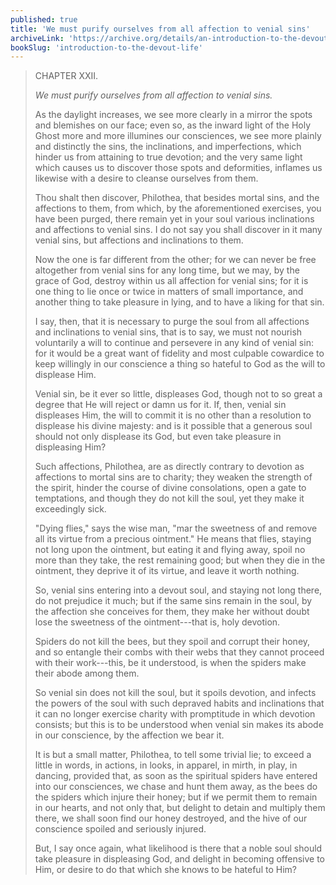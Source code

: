 ```yaml
---
published: true
title: 'We must purify ourselves from all affection to venial sins'
archiveLink: 'https://archive.org/details/an-introduction-to-the-devout-life/page/41?view=theater'
bookSlug: 'introduction-to-the-devout-life'
---
```


> CHAPTER XXII.
>
> *We must purify ourselves from all affection to venial sins.*
>
> As the daylight increases, we see more clearly in a mirror the spots and blemishes on our face; even so, as the inward light of the Holy Ghost more and more illumines our consciences, we see more plainly and distinctly the sins, the inclinations, and imperfections, which hinder us from attaining to true devotion; and the very same light which causes us to discover those spots and deformities, inflames us likewise with a desire to cleanse ourselves from them.
>
> Thou shalt then discover, Philothea, that besides mortal sins, and the affections to them, from which, by the aforementioned exercises, you have been purged, there remain yet in your soul various inclinations and affections to venial sins. I do not say you shall discover in it many venial sins, but affections and inclinations to them.
>
> Now the one is far different from the other; for we can never be free altogether from venial sins for any long time, but we may, by the grace of God, destroy within us all affection for venial sins; for it is one thing to lie once or twice in matters of small importance, and another thing to take pleasure in lying, and to have a liking for that sin.
>
> I say, then, that it is necessary to purge the soul from all affections and inclinations to venial sins, that is to say, we must not nourish voluntarily a will to continue and persevere in any kind of venial sin: for it would be a great want of fidelity and most culpable cowardice to keep willingly in our conscience a thing so hateful to God as the will to displease Him.
>
> Venial sin, be it ever so little, displeases God, though not to so great a degree that He will reject or damn us for it. If, then, venial sin displeases Him, the will to commit it is no other than a resolution to displease his divine majesty: and is it possible that a generous soul should not only displease its God, but even take pleasure in displeasing Him?
>
> Such affections, Philothea, are as directly contrary to devotion as affections to mortal sins are to charity; they weaken the strength of the spirit, hinder the course of divine consolations, open a gate to temptations, and though they do not kill the soul, yet they make it exceedingly sick.
>
> "Dying flies," says the wise man, "mar the sweetness of and remove all its virtue from a precious ointment." He means that flies, staying not long upon the ointment, but eating it and flying away, spoil no more than they take, the rest remaining good; but when they die in the ointment, they deprive it of its virtue, and leave it worth nothing.
>
> So, venial sins entering into a devout soul, and staying not long there, do not prejudice it much; but if the same sins remain in the soul, by the affection she conceives for them, they make her without doubt lose the sweetness of the ointment---that is, holy devotion.
>
> Spiders do not kill the bees, but they spoil and corrupt their honey, and so entangle their combs with their webs that they cannot proceed with their work---this, be it understood, is when the spiders make their abode among them.
>
> So venial sin does not kill the soul, but it spoils devotion, and infects the powers of the soul with such depraved habits and inclinations that it can no longer exercise charity with promptitude in which devotion consists; but this is to be understood when venial sin makes its abode in our conscience, by the affection we bear it.
>
> It is but a small matter, Philothea, to tell some trivial lie; to exceed a little in words, in actions, in looks, in apparel, in mirth, in play, in dancing, provided that, as soon as the spiritual spiders have entered into our consciences, we chase and hunt them away, as the bees do the spiders which injure their honey; but if we permit them to remain in our hearts, and not only that, but delight to detain and multiply them there, we shall soon find our honey destroyed, and the hive of our conscience spoiled and seriously injured.
>
> But, I say once again, what likelihood is there that a noble soul should take pleasure in displeasing God, and delight in becoming offensive to Him, or desire to do that which she knows to be hateful to Him?
